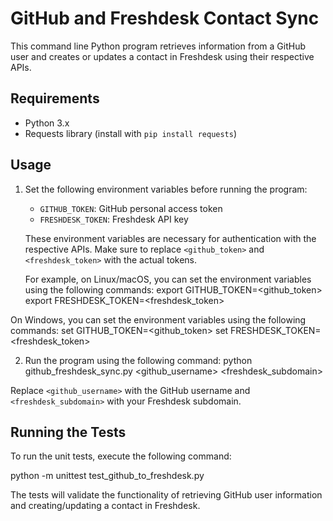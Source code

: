 
# GitHub and Freshdesk Contact Sync

This command line Python program retrieves information from a GitHub user and creates or updates a contact in Freshdesk using their respective APIs.

## Requirements

- Python 3.x
- Requests library (install with `pip install requests`)

## Usage

1. Set the following environment variables before running the program:
   - `GITHUB_TOKEN`: GitHub personal access token
   - `FRESHDESK_TOKEN`: Freshdesk API key

   These environment variables are necessary for authentication with the respective APIs. Make sure to replace `<github_token>` and `<freshdesk_token>` with the actual tokens.

   For example, on Linux/macOS, you can set the environment variables using the following commands:
      export GITHUB_TOKEN=<github_token>
      export FRESHDESK_TOKEN=<freshdesk_token>



On Windows, you can set the environment variables using the following commands:
      set GITHUB_TOKEN=<github_token>
      set FRESHDESK_TOKEN=<freshdesk_token>


2. Run the program using the following command:
python github_freshdesk_sync.py <github_username> <freshdesk_subdomain>


Replace `<github_username>` with the GitHub username and `<freshdesk_subdomain>` with your Freshdesk subdomain.

## Running the Tests

To run the unit tests, execute the following command:

python -m unittest test_github_to_freshdesk.py



The tests will validate the functionality of retrieving GitHub user information and creating/updating a contact in Freshdesk.

